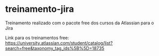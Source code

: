 # treinamento-jira
Treinamento realizado com o pacote free dos cursos da Atlassian para o Jira

Link para os treinamentos free: https://university.atlassian.com/student/catalog/list?search=free&taxonomy_tag_ids%5B%5D=18735
